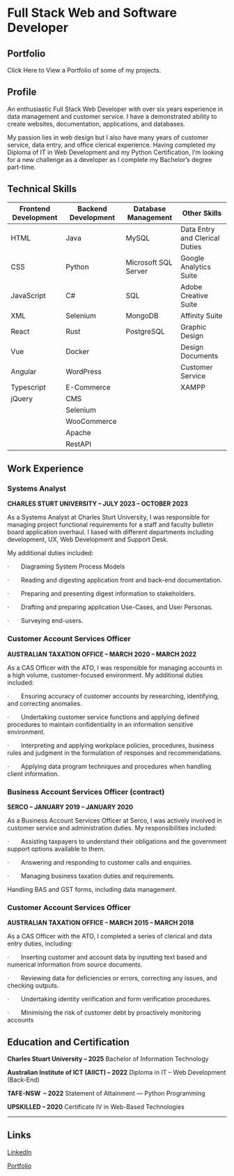 # Full Stack Web and Software Developer
## Portfolio

Click Here to View a Portfolio of some of my projects.


## Profile

An enthusiastic Full Stack Web Developer with over six years experience in data management and customer service. I have a demonstrated ability to create websites, documentation, applications, and databases.

My passion lies in web design but I also have many years of customer service, data entry, and office clerical experience. Having completed my Diploma of IT in Web Development and my Python Certification, I’m looking for a new challenge as a developer as I complete my Bachelor’s degree part-time.


## Technical Skills

| Frontend Development | Backend Development | Database Management | Other Skills               |
|----------------------|---------------------|---------------------|----------------------------|
| HTML                 | Java                | MySQL               | Data Entry and Clerical Duties |
| CSS                  | Python              | Microsoft SQL Server | Google Analytics Suite     |
| JavaScript           | C#                  | SQL                 | Adobe Creative Suite       |
| XML                  | Selenium            | MongoDB             | Affinity Suite             |
| React                | Rust                | PostgreSQL          | Graphic Design             |
| Vue                  | Docker              |                     | Design Documents           |
| Angular              | WordPress           |                     | Customer Service           |
| Typescript           | E-Commerce          |                     | XAMPP                      |
| jQuery               | CMS                 |                     |                            |
|                      | Selenium            |                     |                            |
|                      | WooCommerce         |                     |                            |
|                      | Apache              |                     |                            |
|                      | RestAPI             |                     |                            |


## Work Experience


### Systems Analyst

**CHARLES STURT UNIVERSITY – JULY 2023 – OCTOBER 2023**

As a Systems Analyst at Charles Sturt University, I was responsible for managing project functional requirements for a staff and faculty bulletin board application overhaul. I liased with different departments including development, UX, Web Development and Support Desk.

My additional duties included:

·       Diagraming System Process Models

·       Reading and digesting application front and back-end documentation.

·       Preparing and presenting digest information to stakeholders.

·       Drafting and preparing application Use-Cases, and User Personas.

·       Surveying end-users.


  
### Customer Account Services Officer

**AUSTRALIAN TAXATION OFFICE – MARCH 2020 – MARCH 2022**

As a CAS Officer with the ATO, I was responsible for managing accounts in a high volume, customer-focused environment. My additional duties included:

·       Ensuring accuracy of customer accounts by researching, identifying, and correcting anomalies.

·       Undertaking customer service functions and applying defined procedures to maintain confidentiality in an information sensitive environment.

·       Interpreting and applying workplace policies, procedures, business rules and judgment in the formulation of responses and recommendations.

·       Applying data program techniques and procedures when handling client information.



### Business Account Services Officer (contract)

**SERCO – JANUARY 2019 – JANUARY 2020**

As a Business Account Services Officer at Serco, I was actively involved in customer service and administration duties. My responsibilities included:

·       Assisting taxpayers to understand their obligations and the government support options available to them.

·       Answering and responding to customer calls and enquiries.

·       Managing business taxation duties and requirements.

Handling BAS and GST forms, including data management.



### Customer Account Services Officer

**AUSTRALIAN TAXATION OFFICE – MARCH 2015 – MARCH 2018**

As a CAS Officer with the ATO, I completed a series of clerical and data entry duties, including:

·       Inserting customer and account data by inputting text based and numerical information from source documents.

·       Reviewing data for deficiencies or errors, correcting any issues, and checking outputs.

·       Undertaking identity verification and form verification procedures.

·       Minimising the risk of customer debt by proactively monitoring accounts



## Education and Certification


**Charles Stuart University – 2025**
Bachelor of Information Technology


**Australian Institute of ICT (AIICT) – 2022**
Diploma in IT – Web Development (Back-End)


**TAFE-NSW  – 2022**
Statement of Attainment — Python Programming


**UPSKILLED – 2020**
Certificate IV in Web-Based Technologies


---

## Links

[LinkedIn](https://github.com/Darcy-NR)

[Portfolio](https://github.com/Darcy-NR)
